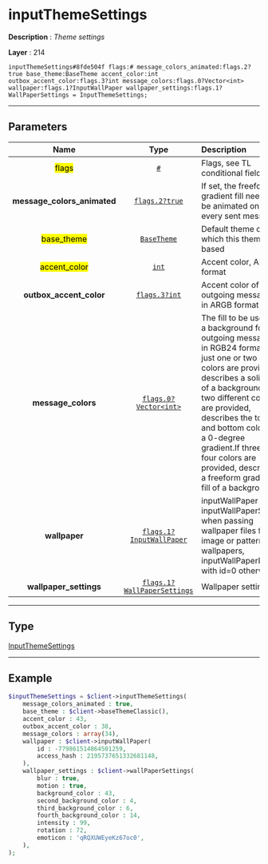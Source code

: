 # inputThemeSettings

**Description** : *Theme settings*

**Layer** : 214

```tl
inputThemeSettings#8fde504f flags:# message_colors_animated:flags.2?true base_theme:BaseTheme accent_color:int outbox_accent_color:flags.3?int message_colors:flags.0?Vector<int> wallpaper:flags.1?InputWallPaper wallpaper_settings:flags.1?WallPaperSettings = InputThemeSettings;
```

---

## Parameters

| Name | Type | Description |
| :---: | :---: | :--- |
| <mark>flags</mark> | [`#`](type/#) | Flags, see TL conditional fields |
| **message_colors_animated** | [`flags.2?true`](type/true) | If set, the freeform gradient fill needs to be animated on every sent message |
| <mark>base_theme</mark> | [`BaseTheme`](type/BaseTheme) | Default theme on which this theme is based |
| <mark>accent_color</mark> | [`int`](type/int) | Accent color, ARGB format |
| **outbox_accent_color** | [`flags.3?int`](type/int) | Accent color of outgoing messages in ARGB format |
| **message_colors** | [`flags.0?Vector<int>`](type/int) | The fill to be used as a background for outgoing messages, in RGB24 format. If just one or two equal colors are provided, describes a solid fill of a background. If two different colors are provided, describes the top and bottom colors of a 0-degree gradient.If three or four colors are provided, describes a freeform gradient fill of a background |
| **wallpaper** | [`flags.1?InputWallPaper`](type/InputWallPaper) | inputWallPaper or inputWallPaperSlug when passing wallpaper files for image or pattern wallpapers, inputWallPaperNoFile with id=0 otherwise |
| **wallpaper_settings** | [`flags.1?WallPaperSettings`](type/WallPaperSettings) | Wallpaper settings |

---

## Type

[InputThemeSettings](type/InputThemeSettings)

---

## Example

```php
$inputThemeSettings = $client->inputThemeSettings(
	message_colors_animated : true,
	base_theme : $client->baseThemeClassic(),
	accent_color : 43,
	outbox_accent_color : 38,
	message_colors : array(34),
	wallpaper : $client->inputWallPaper(
		id : -779861514864501259,
		access_hash : 2195737651332681148,
	),
	wallpaper_settings : $client->wallPaperSettings(
		blur : true,
		motion : true,
		background_color : 43,
		second_background_color : 4,
		third_background_color : 6,
		fourth_background_color : 14,
		intensity : 99,
		rotation : 72,
		emoticon : 'qRQXUWEyeKz67oc0',
	),
);
```